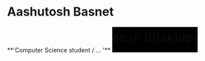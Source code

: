 <h1>Aashutosh Basnet</h1>
**'Computer Science student / ... '**

<svg width="200" height="60" xmlns="http://www.w3.org/2000/svg">
  <rect width="200" height="60" fill="black"/>
  <text x="100" y="35" font-size="30" text-anchor="middle" fill="white">
    <animate attributeName="opacity" from="0" to="1" dur="1s" begin="0s" repeatCount="indefinite" />
  I am a computer science student pursuing my cs degree in Bhaktapur Multiple Campus. I aspire to be a great programmer.
  </text>
</svg>



